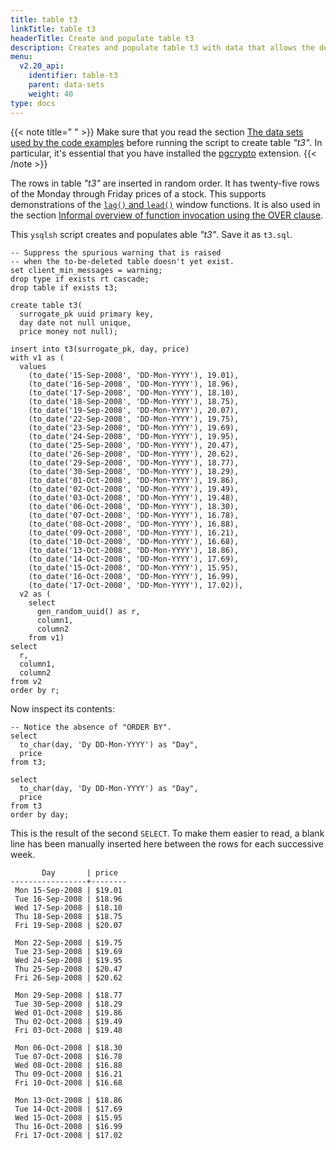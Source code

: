 ```yaml
---
title: table t3
linkTitle: table t3
headerTitle: Create and populate table t3
description: Creates and populate table t3 with data that allows the demonstration of the YSQL window functions.
menu:
  v2.20_api:
    identifier: table-t3
    parent: data-sets
    weight: 40
type: docs
---
```


{{< note title=" " >}}
Make sure that you read the section [The data sets used by the code examples](../../data-sets/) before running the script to create table _"t3"_. In particular, it's essential that you have installed the [pgcrypto](../../../../../../../additional-features/pg-extensions/#pgcrypto-example) extension.
{{< /note >}}

The rows in table  _"t3"_ are inserted in random order. It has twenty-five rows of the Monday through Friday prices of a stock. This supports demonstrations of the [`lag()` and `lead()`](../../lag-lead/) window functions. It is also used in the section [Informal overview of function invocation using the OVER clause](../../../functionality-overview/).

This `ysqlsh` script creates and populates able _"t3"_. Save it as `t3.sql`.

```plpgsql
-- Suppress the spurious warning that is raised
-- when the to-be-deleted table doesn't yet exist.
set client_min_messages = warning;
drop type if exists rt cascade;
drop table if exists t3;

create table t3(
  surrogate_pk uuid primary key,
  day date not null unique,
  price money not null);

insert into t3(surrogate_pk, day, price)
with v1 as (
  values
    (to_date('15-Sep-2008', 'DD-Mon-YYYY'), 19.01),
    (to_date('16-Sep-2008', 'DD-Mon-YYYY'), 18.96),
    (to_date('17-Sep-2008', 'DD-Mon-YYYY'), 18.10),
    (to_date('18-Sep-2008', 'DD-Mon-YYYY'), 18.75),
    (to_date('19-Sep-2008', 'DD-Mon-YYYY'), 20.07),
    (to_date('22-Sep-2008', 'DD-Mon-YYYY'), 19.75),
    (to_date('23-Sep-2008', 'DD-Mon-YYYY'), 19.69),
    (to_date('24-Sep-2008', 'DD-Mon-YYYY'), 19.95),
    (to_date('25-Sep-2008', 'DD-Mon-YYYY'), 20.47),
    (to_date('26-Sep-2008', 'DD-Mon-YYYY'), 20.62),
    (to_date('29-Sep-2008', 'DD-Mon-YYYY'), 18.77),
    (to_date('30-Sep-2008', 'DD-Mon-YYYY'), 18.29),
    (to_date('01-Oct-2008', 'DD-Mon-YYYY'), 19.86),
    (to_date('02-Oct-2008', 'DD-Mon-YYYY'), 19.49),
    (to_date('03-Oct-2008', 'DD-Mon-YYYY'), 19.48),
    (to_date('06-Oct-2008', 'DD-Mon-YYYY'), 18.30),
    (to_date('07-Oct-2008', 'DD-Mon-YYYY'), 16.78),
    (to_date('08-Oct-2008', 'DD-Mon-YYYY'), 16.88),
    (to_date('09-Oct-2008', 'DD-Mon-YYYY'), 16.21),
    (to_date('10-Oct-2008', 'DD-Mon-YYYY'), 16.68),
    (to_date('13-Oct-2008', 'DD-Mon-YYYY'), 18.86),
    (to_date('14-Oct-2008', 'DD-Mon-YYYY'), 17.69),
    (to_date('15-Oct-2008', 'DD-Mon-YYYY'), 15.95),
    (to_date('16-Oct-2008', 'DD-Mon-YYYY'), 16.99),
    (to_date('17-Oct-2008', 'DD-Mon-YYYY'), 17.02)),
  v2 as (
    select
      gen_random_uuid() as r,
      column1,
      column2
    from v1)
select
  r,
  column1,
  column2
from v2
order by r;
```

Now inspect its contents:

```plpgsql
-- Notice the absence of "ORDER BY".
select
  to_char(day, 'Dy DD-Mon-YYYY') as "Day",
  price
from t3;

select
  to_char(day, 'Dy DD-Mon-YYYY') as "Day",
  price
from t3
order by day;
```
This is the result of the second `SELECT`. To make them easier to read, a blank line has been manually inserted here between the rows for each successive week.
```
       Day       | price
-----------------+--------
 Mon 15-Sep-2008 | $19.01
 Tue 16-Sep-2008 | $18.96
 Wed 17-Sep-2008 | $18.10
 Thu 18-Sep-2008 | $18.75
 Fri 19-Sep-2008 | $20.07

 Mon 22-Sep-2008 | $19.75
 Tue 23-Sep-2008 | $19.69
 Wed 24-Sep-2008 | $19.95
 Thu 25-Sep-2008 | $20.47
 Fri 26-Sep-2008 | $20.62

 Mon 29-Sep-2008 | $18.77
 Tue 30-Sep-2008 | $18.29
 Wed 01-Oct-2008 | $19.86
 Thu 02-Oct-2008 | $19.49
 Fri 03-Oct-2008 | $19.48

 Mon 06-Oct-2008 | $18.30
 Tue 07-Oct-2008 | $16.78
 Wed 08-Oct-2008 | $16.88
 Thu 09-Oct-2008 | $16.21
 Fri 10-Oct-2008 | $16.68

 Mon 13-Oct-2008 | $18.86
 Tue 14-Oct-2008 | $17.69
 Wed 15-Oct-2008 | $15.95
 Thu 16-Oct-2008 | $16.99
 Fri 17-Oct-2008 | $17.02
```
